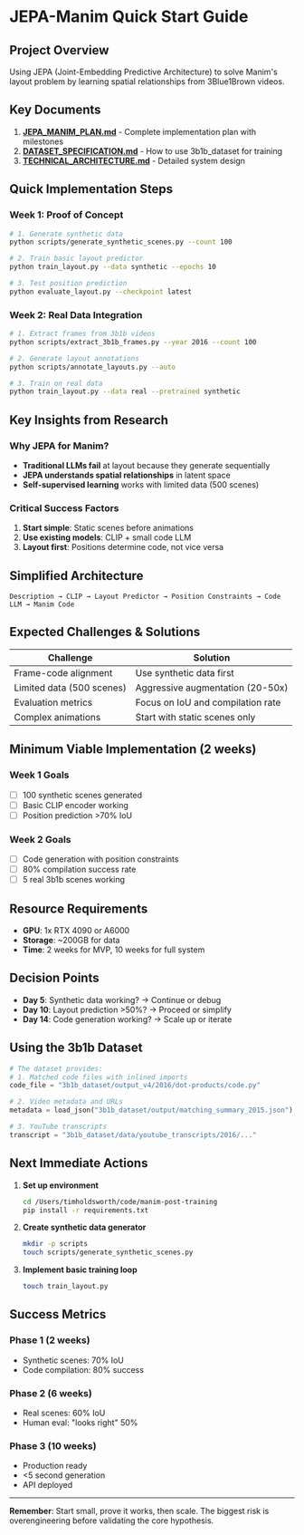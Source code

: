 # JEPA-Manim Quick Start Guide

## Project Overview
Using JEPA (Joint-Embedding Predictive Architecture) to solve Manim's layout problem by learning spatial relationships from 3Blue1Brown videos.

## Key Documents
1. **[JEPA_MANIM_PLAN.md](./JEPA_MANIM_PLAN.md)** - Complete implementation plan with milestones
2. **[DATASET_SPECIFICATION.md](./DATASET_SPECIFICATION.md)** - How to use 3b1b_dataset for training
3. **[TECHNICAL_ARCHITECTURE.md](./TECHNICAL_ARCHITECTURE.md)** - Detailed system design

## Quick Implementation Steps

### Week 1: Proof of Concept
```bash
# 1. Generate synthetic data
python scripts/generate_synthetic_scenes.py --count 100

# 2. Train basic layout predictor
python train_layout.py --data synthetic --epochs 10

# 3. Test position prediction
python evaluate_layout.py --checkpoint latest
```

### Week 2: Real Data Integration
```bash
# 1. Extract frames from 3b1b videos
python scripts/extract_3b1b_frames.py --year 2016 --count 100

# 2. Generate layout annotations
python scripts/annotate_layouts.py --auto

# 3. Train on real data
python train_layout.py --data real --pretrained synthetic
```

## Key Insights from Research

### Why JEPA for Manim?
- **Traditional LLMs fail** at layout because they generate sequentially
- **JEPA understands spatial relationships** in latent space
- **Self-supervised learning** works with limited data (500 scenes)

### Critical Success Factors
1. **Start simple**: Static scenes before animations
2. **Use existing models**: CLIP + small code LLM
3. **Layout first**: Positions determine code, not vice versa

## Simplified Architecture
```
Description → CLIP → Layout Predictor → Position Constraints → Code LLM → Manim Code
```

## Expected Challenges & Solutions

| Challenge | Solution |
|-----------|----------|
| Frame-code alignment | Use synthetic data first |
| Limited data (500 scenes) | Aggressive augmentation (20-50x) |
| Evaluation metrics | Focus on IoU and compilation rate |
| Complex animations | Start with static scenes only |

## Minimum Viable Implementation (2 weeks)

### Week 1 Goals
- [ ] 100 synthetic scenes generated
- [ ] Basic CLIP encoder working
- [ ] Position prediction >70% IoU

### Week 2 Goals
- [ ] Code generation with position constraints
- [ ] 80% compilation success rate
- [ ] 5 real 3b1b scenes working

## Resource Requirements
- **GPU**: 1x RTX 4090 or A6000
- **Storage**: ~200GB for data
- **Time**: 2 weeks for MVP, 10 weeks for full system

## Decision Points
- **Day 5**: Synthetic data working? → Continue or debug
- **Day 10**: Layout prediction >50%? → Proceed or simplify
- **Day 14**: Code generation working? → Scale up or iterate

## Using the 3b1b Dataset

```python
# The dataset provides:
# 1. Matched code files with inlined imports
code_file = "3b1b_dataset/output_v4/2016/dot-products/code.py"

# 2. Video metadata and URLs
metadata = load_json("3b1b_dataset/output/matching_summary_2015.json")

# 3. YouTube transcripts
transcript = "3b1b_dataset/data/youtube_transcripts/2016/..."
```

## Next Immediate Actions

1. **Set up environment**
   ```bash
   cd /Users/timholdsworth/code/manim-post-training
   pip install -r requirements.txt
   ```

2. **Create synthetic data generator**
   ```bash
   mkdir -p scripts
   touch scripts/generate_synthetic_scenes.py
   ```

3. **Implement basic training loop**
   ```bash
   touch train_layout.py
   ```

## Success Metrics

### Phase 1 (2 weeks)
- Synthetic scenes: 70% IoU
- Code compilation: 80% success

### Phase 2 (6 weeks)  
- Real scenes: 60% IoU
- Human eval: "looks right" 50%

### Phase 3 (10 weeks)
- Production ready
- <5 second generation
- API deployed

---

**Remember**: Start small, prove it works, then scale. The biggest risk is overengineering before validating the core hypothesis.